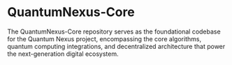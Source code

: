 # QuantumNexus-Core
The QuantumNexus-Core repository serves as the foundational codebase for the Quantum Nexus project, encompassing the core algorithms, quantum computing integrations, and decentralized architecture that power the next-generation digital ecosystem.
